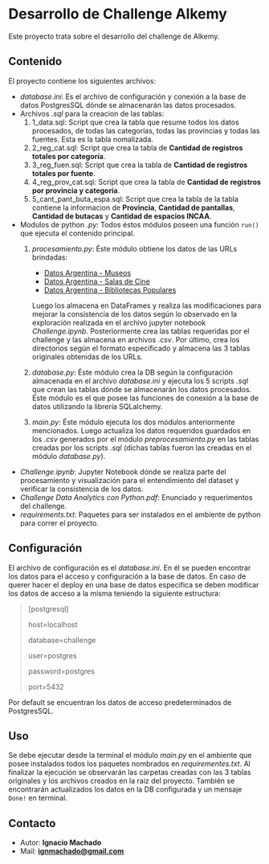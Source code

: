 # Desarrollo de Challenge Alkemy
Este proyecto trata sobre el desarrollo del challenge de Alkemy.
## Contenido
El proyecto contiene los siguientes archivos:
- _database.ini_: Es el archivo de configuración y conexión a la base de datos PostgresSQL dónde se almacenarán las datos procesados. 
- Archivos _.sql_ para la creacion de las tablas:
    1. 1_data.sql: Script que crea la tabla que resume todos los datos procesados, de todas las categorias, todas las provincias y todas las fuentes. Esta es la tabla nomalizada.
    2. 2_reg_cat.sql: Script que crea la tabla de **Cantidad de registros totales por categoría**.
    3. 3_reg_fuen.sql: Script que crea la tabla de **Cantidad de registros totales por fuente**.
    4. 4_reg_prov_cat.sql: Script que crea la tabla de **Cantidad de registros por provincia y categoría**.
    5. 5_cant_pant_buta_espa.sql: Script que crea la tabla de la tabla contiene la informacion de **Provincia**, **Cantidad de pantallas**, **Cantidad de butacas** y **Cantidad de espacios INCAA**. 
- Modulos de python _.py_: Todos éstos módulos poseen una función `run()` que ejecuta el contenido principal.
    1. _procesamiento.py_: Éste módulo obtiene los datos de las URLs brindadas:
    
       - [Datos Argentina - Museos](https://datos.gob.ar/dataset/cultura-mapa-cultural-espacios-culturales/archivo/cultura_4207def0-2ff7-41d5-9095-d42ae8207a5d)
       - [Datos Argentina - Salas de Cine](https://datos.gob.ar/dataset/cultura-mapa-cultural-espacios-culturales/archivo/cultura_392ce1a8-ef11-4776-b280-6f1c7fae16ae)
       - [Datos Argentina - Bibliotecas Populares](https://datos.gob.ar/dataset/cultura-mapa-cultural-espacios-culturales/archivo/cultura_01c6c048-dbeb-44e0-8efa-6944f73715d7)
   
        Luego los almacena en DataFrames y realiza las modificaciones para mejorar la consistencia de los datos según lo observado en la exploración realizada en el archivo jupyter notebook _Challenge.ipynb_. Posteriormente crea las tablas requeridas por el challenge y las almacena en archivos _.csv_. Por último, crea los directorios según el formato especificado y almacena las 3 tablas originales obtenidas de los URLs. 
    2. _database.py_: Éste módulo crea la DB según la configuración almacenada en el archivo _database.ini_ y ejecuta los 5 scripts _.sql_ que crean las tablas dónde se almacenarán los datos procesados. Éste módulo es el que posee las funciones de conexión a la base de datos utilizando la librería SQLalchemy.
    3. _main.py_: Éste módulo ejecuta los dos módulos anteriormente mencionados. Luego actualiza los datos requeridos guardados en los _.csv_ generados por el módulo _preprocesamiento.py_ en las tablas creadas por los scripts _.sql_ (dichas tablas fueron las creadas en el módulo _database.py_).
- _Challenge.ipynb_: Jupyter Notebook dónde se realiza parte del procesamiento y visualización para el entendimiento del dataset y verificar la consistencia de los datos.
- _Challenge Data Analytics con Python.pdf_: Enunciado y requerimentos del challenge. 
- _requirements.txt_: Paquetes para ser instalados en el ambiente de python para correr el proyecto. 
## Configuración
El archivo de configuración es el _database.ini_. En él se pueden encontrar los datos para el acceso y configuración a la base de datos. En caso de querer hacer el deploy en una base de datos especifica se deben modificar los datos de acceso a la misma teniendo la siguiente estructura:

> [postgresql]
> 
> host=localhost
>
> database=challenge
> 
> user=postgres
> 
> password=postgres
> 
> port=5432

Por default se encuentran los datos de acceso predeterminados de PostgresSQL.
## Uso
Se debe ejecutar desde la terminal el módulo _main.py_ en el ambiente que posee instalados todos los paquetes nombrados en _requirementes.txt_. Al finalizar la ejecución se observarán las carpetas creadas con las 3 tablas originales y los archivos creados en la raiz del proyecto. También se encontrarán actualizados los datos en la DB configurada y un mensaje `Done!` en terminal.
## Contacto
- Autor: **Ignacio Machado**
- Mail: **ignmachado@gmail.com**